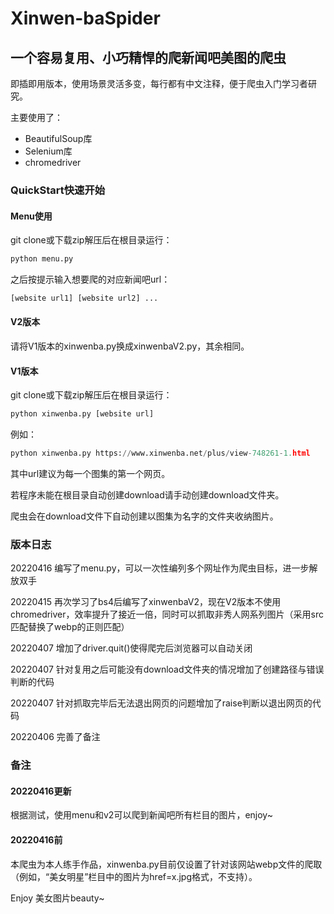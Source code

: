 # Xinwen-baSpider



## 一个容易复用、小巧精悍的爬新闻吧美图的爬虫

即插即用版本，使用场景灵活多变，每行都有中文注释，便于爬虫入门学习者研究。

主要使用了：

* BeautifulSoup库
* Selenium库
* chromedriver

### QuickStart快速开始

#### Menu使用

git clone或下载zip解压后在根目录运行：

```python
python menu.py 
```

之后按提示输入想要爬的对应新闻吧url：

```python
[website url1] [website url2] ...
```

#### V2版本

请将V1版本的xinwenba.py换成xinwenbaV2.py，其余相同。

#### V1版本

git clone或下载zip解压后在根目录运行：

```python
python xinwenba.py [website url]
```

例如：

```python
python xinwenba.py https://www.xinwenba.net/plus/view-748261-1.html 
```

其中url建议为每一个图集的第一个网页。

若程序未能在根目录自动创建download请手动创建download文件夹。

爬虫会在download文件下自动创建以图集为名字的文件夹收纳图片。

### 版本日志

20220416 编写了menu.py，可以一次性编列多个网址作为爬虫目标，进一步解放双手

20220415 再次学习了bs4后编写了xinwenbaV2，现在V2版本不使用chromedriver，效率提升了接近一倍，同时可以抓取非秀人网系列图片（采用src匹配替换了webp的正则匹配）

20220407 增加了driver.quit()使得爬完后浏览器可以自动关闭

20220407 针对复用之后可能没有download文件夹的情况增加了创建路径与错误判断的代码

20220407 针对抓取完毕后无法退出网页的问题增加了raise判断以退出网页的代码

20220406 完善了备注

### 备注

#### 20220416更新

根据测试，使用menu和v2可以爬到新闻吧所有栏目的图片，enjoy~

#### 20220416前

本爬虫为本人练手作品，xinwenba.py目前仅设置了针对该网站webp文件的爬取（例如，“美女明星”栏目中的图片为href=x.jpg格式，不支持）。

Enjoy 美女图片beauty~